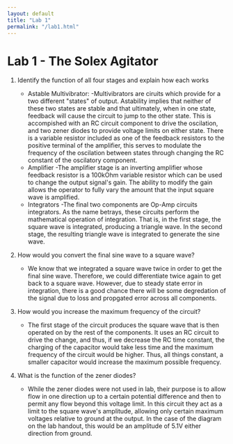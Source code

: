 ```yaml
---
layout: default
title: "Lab 1"
permalink: "/lab1.html"
---
```


Lab 1 - The Solex Agitator
==========================

1. Identify the function of all four stages and explain how each works
    - Astable Multivibrator:
	-Multivibrators are ciruits which provide for a two different "states" of output. Astability implies that neither of these two states are stable and that ultimately, when in one state, feedback will cause the circuit to jump to the other state. This is accompished with an RC circuit component to drive the oscilation, and two zener diodes to provide voltage limits on either state. There is a variable resistor included as one of the feedback resistors to the positive terminal of the amplifier, this serves to modulate the frequency of the oscilation between states through changing the RC constant of the oscilatory component.
    - Amplifier
	-The amplifier stage is an inverting amplifier whose feedback resistor is a 100kOhm variable resistor which can be used to change the output signal's gain. The ability to modify the gain allows the operator to fully vary the amount that the input square wave is amplified.  
    - Integrators 
	-The final two components are Op-Amp circuits integrators. As the name betrays, these circuits perform the mathematical operation of integration. That is, in the first stage, the square wave is integrated, producing a triangle wave. In the second stage, the resulting triangle wave is integrated to generate the sine wave.


2. How would you convert the final sine wave to a square wave? 
    - We know that we integrated a square wave twice in order to get the final sine wave. Therefore, we could differentiate twice again to get back to a square wave. However, due to steady state error in integration, there is a good chance there will be some degredation of the signal due to loss and propgated error across all components. 

3. How would you increase the maximum frequency of the circuit? 
    - The first stage of the circuit produces the square wave that is then operated on by the rest of the components. It uses an RC circuit to drive the change, and thus, if we decrease the RC time constant, the charging of the capacitor would take less time and the maximum frequency of the circuit would be higher. Thus, all things constant, a smaller capacitor would increase the maximum possible frequency.

4. What is the function of the zener diodes? 
    - While the zener diodes were not used in lab, their purpose is to allow flow in one direction up to a certain potential difference and then to permit any flow beyond this voltage limit. In this circuit they act as a limit to the square wave's amplitude, allowing only certain maximum voltages relative to ground at the output. In the case of the diagram on the lab handout, this would be an amplitude of 5.1V either direction from ground. 
